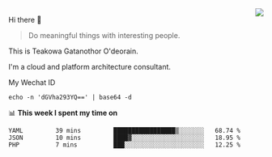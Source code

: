 <img align="right" src="https://github-readme-stats.vercel.app/api?username=Teakowa&show_icons=true&icon_color=2f80ed&text_color=718096&bg_color=ffffff&hide_title=true" />

Hi there 👋

> Do meaningful things with interesting people.

This is Teakowa Gatanothor O'deorain.

I'm a cloud and platform architecture consultant.

My Wechat ID

```
echo -n 'dGVha293YQ==' | base64 -d
```

📊 **This week I spent my time on**
<!--START_SECTION:waka-->
```text
YAML         39 mins         █████████████████▒░░░░░░░   68.74 % 
JSON         10 mins         ████▓░░░░░░░░░░░░░░░░░░░░   18.95 % 
PHP          7 mins          ███░░░░░░░░░░░░░░░░░░░░░░   12.25 % 
```
<!--END_SECTION:waka-->
